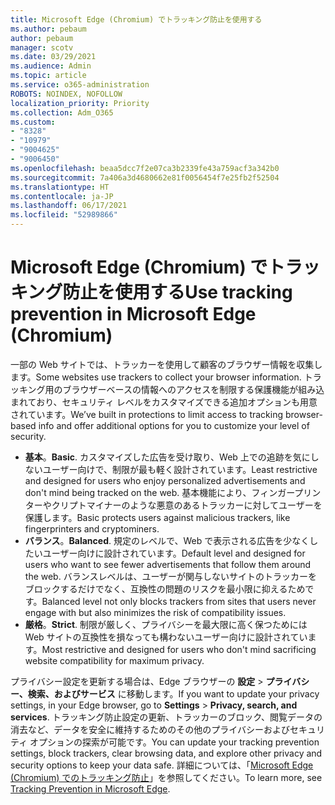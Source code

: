 ```yaml
---
title: Microsoft Edge (Chromium) でトラッキング防止を使用する
ms.author: pebaum
author: pebaum
manager: scotv
ms.date: 03/29/2021
ms.audience: Admin
ms.topic: article
ms.service: o365-administration
ROBOTS: NOINDEX, NOFOLLOW
localization_priority: Priority
ms.collection: Adm_O365
ms.custom:
- "8328"
- "10979"
- "9004625"
- "9006450"
ms.openlocfilehash: beaa5dcc7f2e07ca3b2339fe43a759acf3a342b0
ms.sourcegitcommit: 7a406a3d4680662e81f0056454f7e25fb2f52504
ms.translationtype: HT
ms.contentlocale: ja-JP
ms.lasthandoff: 06/17/2021
ms.locfileid: "52989866"
---
```

# <a name="use-tracking-prevention-in-microsoft-edge-chromium"></a><span data-ttu-id="c221e-102">Microsoft Edge (Chromium) でトラッキング防止を使用する</span><span class="sxs-lookup"><span data-stu-id="c221e-102">Use tracking prevention in Microsoft Edge (Chromium)</span></span>

<span data-ttu-id="c221e-103">一部の Web サイトでは、トラッカーを使用して顧客のブラウザー情報を収集します。</span><span class="sxs-lookup"><span data-stu-id="c221e-103">Some websites use trackers to collect your browser information.</span></span> <span data-ttu-id="c221e-104">トラッキング用のブラウザーベースの情報へのアクセスを制限する保護機能が組み込まれており、セキュリティ レベルをカスタマイズできる追加オプションも用意されています。</span><span class="sxs-lookup"><span data-stu-id="c221e-104">We’ve built in protections to limit access to tracking browser-based info and offer additional options for you to customize your level of security.</span></span>

- <span data-ttu-id="c221e-105">**基本**。</span><span class="sxs-lookup"><span data-stu-id="c221e-105">**Basic**.</span></span> <span data-ttu-id="c221e-106">カスタマイズした広告を受け取り、Web 上での追跡を気にしないユーザー向けで、制限が最も軽く設計されています。</span><span class="sxs-lookup"><span data-stu-id="c221e-106">Least restrictive and designed for users who enjoy personalized advertisements and don't mind being tracked on the web.</span></span> <span data-ttu-id="c221e-107">基本機能により、フィンガープリンターやクリプトマイナーのような悪意のあるトラッカーに対してユーザーを保護します。</span><span class="sxs-lookup"><span data-stu-id="c221e-107">Basic protects users against malicious trackers, like fingerprinters and cryptominers.</span></span>
- <span data-ttu-id="c221e-108">**バランス**。</span><span class="sxs-lookup"><span data-stu-id="c221e-108">**Balanced**.</span></span> <span data-ttu-id="c221e-109">規定のレベルで、Web で表示される広告を少なくしたいユーザー向けに設計されています。</span><span class="sxs-lookup"><span data-stu-id="c221e-109">Default level and designed for users who want to see fewer advertisements that follow them around the web.</span></span> <span data-ttu-id="c221e-110">バランスレベルは、ユーザーが関与しないサイトのトラッカーをブロックするだけでなく、互換性の問題のリスクを最小限に抑えるためです。</span><span class="sxs-lookup"><span data-stu-id="c221e-110">Balanced level not only blocks trackers from sites that users never engage with but also minimizes the risk of compatibility issues.</span></span>
- <span data-ttu-id="c221e-111">**厳格**。</span><span class="sxs-lookup"><span data-stu-id="c221e-111">**Strict**.</span></span> <span data-ttu-id="c221e-112">制限が厳しく、プライバシーを最大限に高く保つためには Web サイトの互換性を損なっても構わないユーザー向けに設計されています。</span><span class="sxs-lookup"><span data-stu-id="c221e-112">Most restrictive and designed for users who don't mind sacrificing website compatibility for maximum privacy.</span></span>

<span data-ttu-id="c221e-113">プライバシー設定を更新する場合は、Edge ブラウザーの **設定** > **プライバシー、検索、およびサービス** に移動します。</span><span class="sxs-lookup"><span data-stu-id="c221e-113">If you want to update your privacy settings, in your Edge browser, go to **Settings** > **Privacy, search, and services**.</span></span> <span data-ttu-id="c221e-114">トラッキング防止設定の更新、トラッカーのブロック、閲覧データの消去など、データを安全に維持するためのその他のプライバシーおよびセキュリティ オプションの探索が可能です。</span><span class="sxs-lookup"><span data-stu-id="c221e-114">You can update your tracking prevention settings, block trackers, clear browsing data, and explore other privacy and security options to keep your data safe.</span></span> <span data-ttu-id="c221e-115">詳細については、「[Microsoft Edge (Chromium) でのトラッキング防止](/microsoft-edge/web-platform/tracking-prevention)」を参照してください。</span><span class="sxs-lookup"><span data-stu-id="c221e-115">To learn more, see [Tracking Prevention in Microsoft Edge](/microsoft-edge/web-platform/tracking-prevention).</span></span> 
